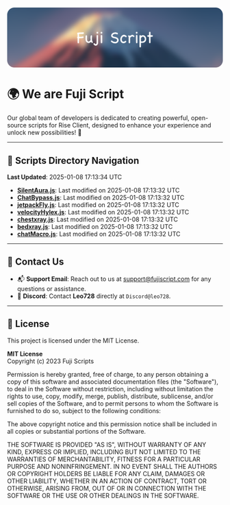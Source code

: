 ![Banner](.github/b.webp)

# 🌍 **We are Fuji Script**

Our global team of developers is dedicated to creating powerful, open-source scripts for Rise Client, designed to enhance your experience and unlock new possibilities! 🌟

---
<!-- SCRIPTS_NAVIGATION_START -->
## 📂 **Scripts Directory Navigation**

**Last Updated**: 2025-01-08 17:13:34 UTC

- **[SilentAura.js](scripts/SilentAura.js)**: Last modified on 2025-01-08 17:13:32 UTC
- **[ChatBypass.js](scripts/ChatBypass.js)**: Last modified on 2025-01-08 17:13:32 UTC
- **[jetpackFly.js](scripts/jetpackFly.js)**: Last modified on 2025-01-08 17:13:32 UTC
- **[velocityHylex.js](scripts/velocityHylex.js)**: Last modified on 2025-01-08 17:13:32 UTC
- **[chestxray.js](scripts/chestxray.js)**: Last modified on 2025-01-08 17:13:32 UTC
- **[bedxray.js](scripts/bedxray.js)**: Last modified on 2025-01-08 17:13:32 UTC
- **[chatMacro.js](scripts/chatMacro.js)**: Last modified on 2025-01-08 17:13:32 UTC

<!-- SCRIPTS_NAVIGATION_END -->

---

## 💬 **Contact Us**  
- 📬 **Support Email**: Reach out to us at [support@fujiscript.com](mailto:support@fujiscript.com) for any questions or assistance.  
- 💬 **Discord**: Contact **Leo728** directly at `Discord@leo728`.

---

## 📜 **License**

This project is licensed under the MIT License.  

**MIT License**  
Copyright (c) 2023 Fuji Scripts  

Permission is hereby granted, free of charge, to any person obtaining a copy of this software and associated documentation files (the "Software"), to deal in the Software without restriction, including without limitation the rights to use, copy, modify, merge, publish, distribute, sublicense, and/or sell copies of the Software, and to permit persons to whom the Software is furnished to do so, subject to the following conditions:  

The above copyright notice and this permission notice shall be included in all copies or substantial portions of the Software.  

THE SOFTWARE IS PROVIDED "AS IS", WITHOUT WARRANTY OF ANY KIND, EXPRESS OR IMPLIED, INCLUDING BUT NOT LIMITED TO THE WARRANTIES OF MERCHANTABILITY, FITNESS FOR A PARTICULAR PURPOSE AND NONINFRINGEMENT. IN NO EVENT SHALL THE AUTHORS OR COPYRIGHT HOLDERS BE LIABLE FOR ANY CLAIM, DAMAGES OR OTHER LIABILITY, WHETHER IN AN ACTION OF CONTRACT, TORT OR OTHERWISE, ARISING FROM, OUT OF OR IN CONNECTION WITH THE SOFTWARE OR THE USE OR OTHER DEALINGS IN THE SOFTWARE.  
